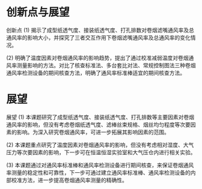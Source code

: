 # 创新点与展望

创新点
(1) 揭示了成型纸透气度、接装纸透气度、打孔排数对卷烟滤嘴通风率及总通风率的影响大小，并探究了三者交互作用下卷烟滤嘴通风率及总通风率的变化情况。

(2) 明确了温度因素对卷烟通风率的影响趋势，提出了通过校准减弱温度对卷烟通风率测量影响的方法。对比了核查标准法、多台套比对法、常规控制图法三种卷烟通风率检测设备的期间核查方法，明确了通风率标准棒适宜的期间核查方法。

# 展望

展望
(1) 本课题研究了成型纸透气度、接装纸透气度、打孔排数等主要因素对卷烟通风率的影响，但没有考虑卷烟纸透气度、滤棒丝束规格、烟丝均匀程度等次要因素的影响。为深入研究卷烟通风率，可进一步拓展其影响因素的范围。

(2) 本课题重点研究了温度因素对卷烟通风率的影响，但没有考虑相对湿度、大气压力等次要因素的影响，下一步可在恒温恒湿实验室和大气压仓内进行相关实验。

(3) 本课题通过对通风率标准棒和通风率检测设备进行期间核查，来保证卷烟通风率测量的稳定性和可靠性，下一步可通过建立通风率标准棒、通风率检测设备的内部校准方法，进一步提高卷烟通风率测量的精确性。